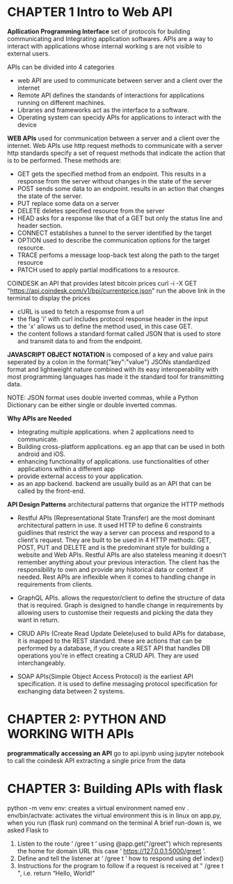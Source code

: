 # CHAPTER 1 Intro to Web API
**Apllication Programming Interface**
set of protocols for building communicating and Integrating application softwares.
APIs are a way to interact with applications whose internal working s are not visible to external users.

APIs can be divided into 4 categories
- web API are used to communicate between server and a client over the internet
- Remote API defines the standards of interactions for applications running on different machines.
- Libraries and frameworks act as the interface to a software.
- Operating system can specidy APIs for applications to interact with the device

**WEB APIs**
used for communication between a server and a client over the internet.
Web APIs use http request methods to communicate with a server
http standards specify a set of request methods that indicate the action that is to be performed. These methods are:
- GET gets the specified method from an endpoint. This results in a response from the server without changes in the state of the server
- POST sends some data to an endpoint. results in an action that changes the state of the server.
- PUT replace some data on a server
- DELETE deletes specified resource from the server
- HEAD asks for a response like that of a GET but only the status line and header section.
- CONNECT establishes a tunnel to the server identified by the target
- OPTION used to describe the communication options for the target resource.
- TRACE perfoms a message loop-back test along the path to the target resource
- PATCH used to apply partial modifications to a resource.

COINDESK an API that provides latest bitcoin prices
curl -i -X GET "https://api.coindesk.com/v1/bpi/currentprice.json"
run the above link in the terminal to display the prices
- cURL is used to fetch a respomse from a url
-  the flag 'i' with curl includes protocol response header in the input
- the 'x' allows us to define the method used, in this case GET.
- the content follows a standard format called JSON that is used to store and transmit data to and from the endpoint.

**JAVASCRIPT OBJECT NOTATION**
is composed of a key and value pairs seperated by a colon in the format{"key":"value"}
JSONs standardized format and lightweight nature combined with its easy interoperability with most programming languages has made it the standard tool for transmitting data.

NOTE: JSON format uses double inverted commas, while a Python Dictionary can be either single or double inverted commas.

**Why APIs are Needed**
- Integrating multiple applications. when 2 applications need to communicate.
- Building cross-platform applications. eg an app that can be used in both android and iOS.
- enhancing functionality of applications. use functionalities of other applications within a different app
- provide external access to your application. 
- as an app backend. backend are usually build as an API that can be called by the front-end.

**API Design Patterns**
architectural patterns that organize the HTTP methods

- Restful APIs (Representational State Transfer) are the most dominant architectural pattern in use. It used HTTP to define 6 constraints guidlines that restrict the way a server can process and respond to a client's request. They are built to be used in 4 HTTP methods: GET, POST, PUT and DELETE and is the predominant style for building a website and Web APIs. Restful APIs are also stateless meaning it doesn't remember anything about your previous interaction. The  client has the responsibility to own and provide any historical data or context if needed. Rest APIs are inflexible when it comes to handling change in requirements from clients.

- GraphQL APIs. allows the requestor/client to define the structure of data that is required. Graph is designed to handle change in requirements by allowing users to customise their requests and picking the data they want in return.

- CRUD APIs (Create Read Update Delete)used to build APIs for database, it is mapped to the REST standard. these are actions that can be performed by a database, if you create a REST API that handles DB operations you're in effect creating a CRUD API. They are used interchangeably.

- SOAP APIs(Simple Object Access Protocol) is the earliest API specification. it is used to define messaging protocol specification for exchanging data between 2 systems.

# CHAPTER 2: PYTHON AND WORKING WITH APIs
**programmatically accessing an API**
go to api.ipynb 
using jupyter notebook to call the coindesk API
extracting a single price from the data

# CHAPTER 3: Building APIs with flask
 python -m venv env: creates a virtual environment named env
 . env/bin/actvate: activates the virtual environment
 this is in linux
 on app.py, when you run (flask run) command on the terminal
 A brief run-down is, we asked Flask to
1. Listen to the route ‘ /gree t ’ using @app.get("/greet") which represents the home for domain URL
this case ‘ https://127.0.0.1:5000/greet ’.
2. Define and tell the listener at ‘ /gree t ’ how to respond using def index()
3. Instructions for the program to follow if a request is received at " /gree t ", i.e. return “Hello,
World!”
